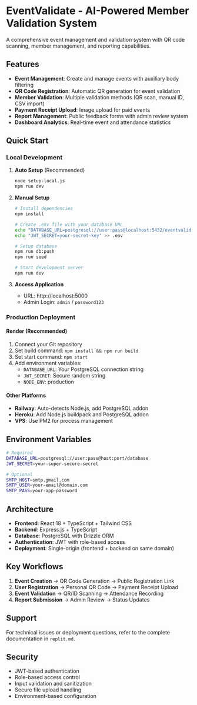 # EventValidate - AI-Powered Member Validation System

A comprehensive event management and validation system with QR code scanning, member management, and reporting capabilities.

## Features

- **Event Management**: Create and manage events with auxiliary body filtering
- **QR Code Registration**: Automatic QR generation for event validation
- **Member Validation**: Multiple validation methods (QR scan, manual ID, CSV import)
- **Payment Receipt Upload**: Image upload for paid events
- **Report Management**: Public feedback forms with admin review system
- **Dashboard Analytics**: Real-time event and attendance statistics

## Quick Start

### Local Development

1. **Auto Setup** (Recommended)
   ```bash
   node setup-local.js
   npm run dev
   ```

2. **Manual Setup**
   ```bash
   # Install dependencies
   npm install
   
   # Create .env file with your database URL
   echo "DATABASE_URL=postgresql://user:pass@localhost:5432/eventvalidate" > .env
   echo "JWT_SECRET=your-secret-key" >> .env
   
   # Setup database
   npm run db:push
   npm run seed
   
   # Start development server
   npm run dev
   ```

3. **Access Application**
   - URL: http://localhost:5000
   - Admin Login: `admin` / `password123`

### Production Deployment

#### Render (Recommended)
1. Connect your Git repository
2. Set build command: `npm install && npm run build`
3. Set start command: `npm start`
4. Add environment variables:
   - `DATABASE_URL`: Your PostgreSQL connection string
   - `JWT_SECRET`: Secure random string
   - `NODE_ENV`: production

#### Other Platforms
- **Railway**: Auto-detects Node.js, add PostgreSQL addon
- **Heroku**: Add Node.js buildpack and PostgreSQL addon
- **VPS**: Use PM2 for process management

## Environment Variables

```bash
# Required
DATABASE_URL=postgresql://user:pass@host:port/database
JWT_SECRET=your-super-secure-secret

# Optional
SMTP_HOST=smtp.gmail.com
SMTP_USER=your-email@domain.com
SMTP_PASS=your-app-password
```

## Architecture

- **Frontend**: React 18 + TypeScript + Tailwind CSS
- **Backend**: Express.js + TypeScript
- **Database**: PostgreSQL with Drizzle ORM
- **Authentication**: JWT with role-based access
- **Deployment**: Single-origin (frontend + backend on same domain)

## Key Workflows

1. **Event Creation** → QR Code Generation → Public Registration Link
2. **User Registration** → Personal QR Code → Payment Receipt Upload
3. **Event Validation** → QR/ID Scanning → Attendance Recording
4. **Report Submission** → Admin Review → Status Updates

## Support

For technical issues or deployment questions, refer to the complete documentation in `replit.md`.

## Security

- JWT-based authentication
- Role-based access control
- Input validation and sanitization
- Secure file upload handling
- Environment-based configuration